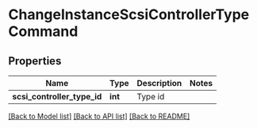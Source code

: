 # ChangeInstanceScsiControllerTypeCommand

## Properties
Name | Type | Description | Notes
------------ | ------------- | ------------- | -------------
**scsi_controller_type_id** | **int** | Type id | 

[[Back to Model list]](../README.md#documentation-for-models) [[Back to API list]](../README.md#documentation-for-api-endpoints) [[Back to README]](../README.md)


